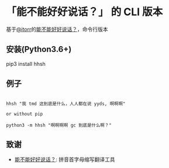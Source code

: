 # 「能不能好好说话？」 的 CLI 版本

基于[@itorr](https://github.com/itorr)的[能不能好好说话？](https://github.com/itorr/nbnhhsh)，命令行版本


## 安装(Python3.6+)

pip3 install hhsh

## 例子

```shell

hhsh "我 tmd 这到底是什么，人人都在说 yyds, 啊啊啊"

or without pip

python3 -m hhsh "啊啊啊啊 gc 到底是什么啊？"

```

## 致谢
- [能不能好好说话？](https://github.com/itorr/nbnhhsh):  拼音首字母缩写翻译工具
